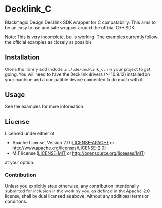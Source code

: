 # Decklink_C

Blackmagic Design Decklink SDK wrapper for C compatability.
This aims to be an easy to use and safe wrapper around the official C++ SDK.

Note: This is very incomplete, but is working. The examples currently follow the official examples as closely as possible

## Installation

Clone the library and include `include/decklink_c.h` in your project to get going. You will need to have the Decklink
drivers (>=10.9.12) installed on your machine and a compatible device connected to do much with it.

## Usage

See the examples for more information.

## License

Licensed under either of

 * Apache License, Version 2.0 ([LICENSE-APACHE](LICENSE-APACHE) or http://www.apache.org/licenses/LICENSE-2.0)
 * MIT license ([LICENSE-MIT](LICENSE-MIT) or http://opensource.org/licenses/MIT)

at your option.

### Contribution

Unless you explicitly state otherwise, any contribution intentionally submitted
for inclusion in the work by you, as defined in the Apache-2.0 license, shall be dual licensed as above, without any
additional terms or conditions.